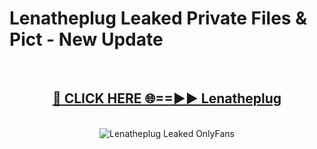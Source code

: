 # Lenatheplug Leaked Private Files & Pict - New Update
<br>
<div align="center">
<h2><a href="https://mediafilles.blogspot.com/?title=Lenatheplug" rel="nofollow">🔴 CLICK HERE 🌐==►► Lenatheplug</a></h2>
<br>
<a href="https://mediafilles.blogspot.com/?title=Lenatheplug" rel="nofollow" data-target="animated-image.originalLink"><img src="https://i.ibb.co.com/WyWwxjT/player-gif2.gif" alt="Lenatheplug Leaked OnlyFans" style="max-width: 100%; display: inline-block;" data-target="animated-image.originalImage"></a>
</div>
<br>